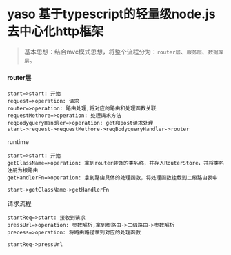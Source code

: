 # yaso 基于typescript的轻量级node.js去中心化http框架

> 基本思想：结合mvc模式思想，将整个流程分为：`router层`、`服务层`、`数据库层`。

#### router层

```flow
start=>start: 开始
request=>operation: 请求
router=>operation: 路由处理,将对应的路由和处理函数关联
requestMethore=>operation: 处理请求方法
reqBodyqueryHandler=>operation: get和post请求处理
start->request->requestMethore->reqBodyqueryHandler->router
```

runtime

```flow
start=>start: 开始
getClassName=>operation: 拿到router装饰的类名称，并存入RouterStore，并将类名注册为根路由
getHandlerFn=>operation: 拿到路由具体的处理函数，将处理函数挂载到二级路由表中

start->getClassName->getHandlerFn

```

请求流程

```flow
startReq=>start: 接收到请求
pressUrl=>operation: 参数解析,拿到根路由->二级路由->参数解析
precess=>operation: 将路由路径拿到对应的处理函数

startReq->pressUrl
```






